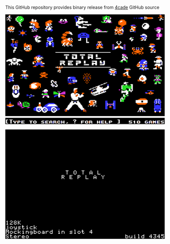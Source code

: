 This GitHub repository provides binary release from [4cade](https://github.com/a2-4am/4cade) GitHub source

![Total Replay Cover Image](https://github.com/appleiifanclub/a2-4am_4cade_bin/blob/9dcbf423804b6b93df2845087b688c1cbd960f4b/image/Total%20Replay%20cover.png?raw=true)

![Total Replay build 4345](https://github.com/appleiifanclub/a2-4am_4cade_bin/blob/a5b447a372bb16cd8680b3889b9e89867ebd2bc7/image/Total%20Replay%20build%204345.png?raw=true)
